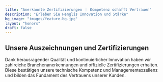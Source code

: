 ```yaml
---
title: "Anerkannte Zertifizierungen ｜ Kompetenz schafft Vertrauen"
description: "Erleben Sie Henglis Innovation und Stärke"
bg_image: "images/feature-bg.jpg"
layout: "honors"
draft: false
---
```


## Unsere Auszeichnungen und Zertifizierungen

Dank herausragender Qualität und kontinuierlicher Innovation haben wir zahlreiche Branchenanerkennungen und offizielle Zertifizierungen erhalten. Diese bestätigen unsere technische Kompetenz und Managementexzellenz und bilden das Fundament des Vertrauens unserer Kunden.
